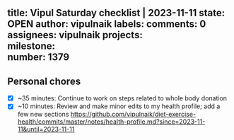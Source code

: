 title:	Vipul Saturday checklist | 2023-11-11
state:	OPEN
author:	vipulnaik
labels:	
comments:	0
assignees:	vipulnaik
projects:	
milestone:	
number:	1379
--
## Personal chores

- [x] ~35 minutes: Continue to work on steps related to whole body donation
- [x] ~10 minutes: Review and make minor edits to my health profile; add a few new sections https://github.com/vipulnaik/diet-exercise-health/commits/master/notes/health-profile.md?since=2023-11-11&until=2023-11-11
